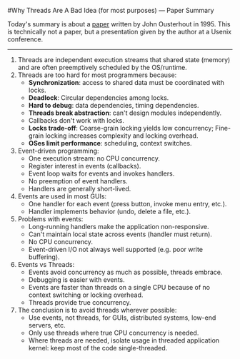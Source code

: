 #Why Threads Are A Bad Idea (for most purposes) — Paper Summary


Today's summary is about a  [paper](https://web.stanford.edu/~ouster/cgi-bin/papers/threads.pdf) written by John Ousterhout in 1995. This is technically not a paper, but a presentation given by the author at a Usenix conference.

-----

1. Threads are independent execution streams that shared state (memory) and are often preemptively scheduled by the OS/runtime.
2. Threads are too hard for most programmers because:
    * **Synchronization**: access to shared data must be coordinated with locks.
    * **Deadlock**: Circular dependencies among locks.
    * **Hard to debug**: data dependencies, timing dependencies.
    * **Threads break abstraction**: can't design modules independently.
    * Callbacks don't work with locks.
    * **Locks trade-off**: Coarse-grain locking yields low concurrency; Fine-grain locking increases complexity and locking overhead.
    * **OSes limit performance**: scheduling, context switches.
4. Event-driven programming:
    * One execution stream: no CPU concurrency.
    * Register interest in events (callbacks).
    * Event loop waits for events and invokes handlers.
    * No preemption of event handlers.
    * Handlers are generally short-lived.
5. Events are used in most GUIs:
    * One handler for each event (press button, invoke menu entry, etc.).
    * Handler implements behavior (undo, delete a file, etc.).
6. Problems with events:
     * Long-running handlers make the application non-responsive.
     * Can't maintain local state across events (handler must return).
     * No CPU concurrency.
     * Event-driven I/O not always well supported (e.g. poor write buffering).
7. Events vs Threads:
     * Events avoid concurrency as much as possible, threads embrace.
     * Debugging is easier with events.
     * Events are faster than threads on a single CPU because of no context switching or locking overhead.
     * Threads provide true concurrency.
8. The conclusion is to avoid threads wherever possible:
     * Use events, not threads, for GUIs, distributed systems, low-end servers, etc.
     * Only use threads where true CPU concurrency is needed.
     * Where threads are needed, isolate usage in threaded application kernel: keep most of the code single-threaded.